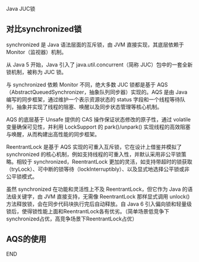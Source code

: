 Java JUC锁



## 对比synchronized锁

synchronized 是 Java 语法层面的互斥锁，由 JVM 直接实现，其底层依赖于 Monitor（监视器）机制。

从 Java 5 开始，Java 引入了 java.util.concurrent（简称 JUC）包中的一套全新锁机制，被称为 JUC 锁。

与 synchronized 依赖 Monitor 不同，绝大多数 JUC 锁都是基于 AQS（AbstractQueuedSynchronizer，抽象队列同步器）实现的。AQS 是由 Java 编写的同步框架，通过维护一个表示资源状态的 status 字段和一个线程等待队列，抽象并实现了线程的阻塞、唤醒以及同步状态管理等核心机制。

AQS 的底层基于 Unsafe 提供的 CAS 操作保证状态修改的原子性，通过 volatile 变量确保可见性，并利用 LockSupport 的 park()/unpark() 实现线程的高效阻塞与唤醒，从而构建出高性能的同步框架。



ReentrantLock 是基于 AQS 实现的可重入互斥锁，它在设计上借鉴并模拟了 synchronized 的核心机制，例如支持线程的可重入性，并默认采用非公平锁策略。相较于 synchronized，ReentrantLock 更加的灵活，如支持带超时的锁获取（tryLock）、可中断的锁等待（lockInterruptibly）、以及显式地选择公平锁或非公平锁模式。

虽然 synchronized 在功能和灵活性上不及 ReentrantLock，但它作为 Java 的语法级关键字，由 JVM 直接支持，无需像 ReentrantLock 那样显式调用 unlock() 方法释放锁，会在同步代码块执行完后自动释放。自 Java 6 引入偏向锁和轻量级锁后，使得锁性能上面和ReentrantLock各有优劣。（简单场景低竞争下synchronized占优，高竞争场景下ReentrantLock占优）





## AQS的使用













END